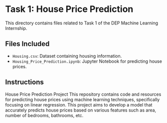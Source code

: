 # Task 1: House Price Prediction

This directory contains files related to Task 1 of the DEP Machine Learning Internship.

## Files Included

- `Housing.csv`: Dataset containing housing information.
- `Housing_Price_Prediction.ipynb`: Jupyter Notebook for predicting house prices.

## Instructions

House Price Prediction Project
This repository contains code and resources for predicting house prices using machine learning techniques, specifically focusing on linear regression. This project aims to develop a model that accurately predicts house prices based on various features such as area, number of bedrooms, bathrooms, etc.
